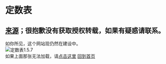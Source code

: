 # 定数表
## **[来源](https://tieba.baidu.com/p/7087418461)；很抱歉没有获取授权转载，如果有疑惑请联系。** 
  如你所见，这个网站现仍然在建设中。  
  ![定数表1.5.7](/ds1.5.7.JPG)    
如果上面那张无法加载，请[点击这里](https://i.loli.neat/2020/11/15/fotGkepJYdRsmIv.jpg)
[回到首页](/index.md)
